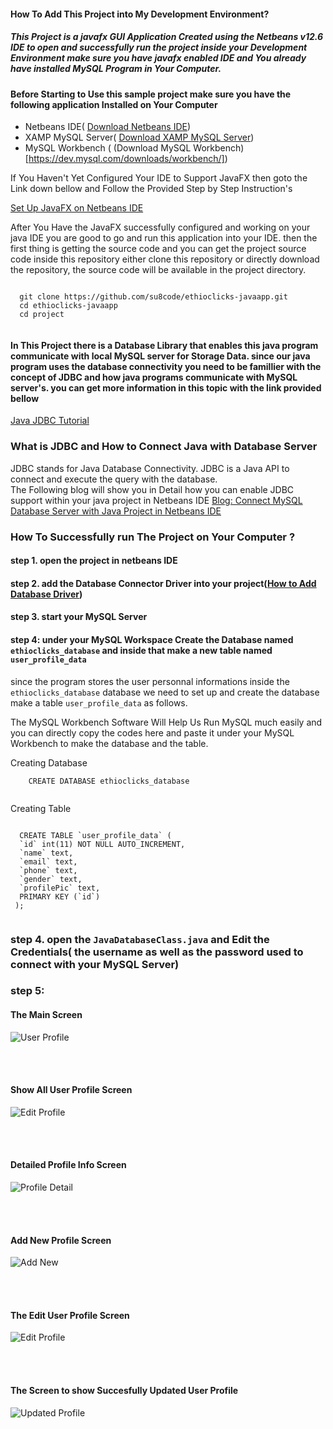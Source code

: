 #### How To Add This Project into My Development Environment?


##### This Project is a javafx GUI Application Created using the Netbeans v12.6 IDE to open and  successfully run the project inside your Development Environment make sure you have javafx  enabled IDE and You already have installed MySQL Program in Your Computer. 

#### Before Starting to Use this sample project make sure you have the following application Installed on Your Computer

* Netbeans IDE( [Download Netbeans IDE]( https://netbeans.apache.org/download/nb13/nb13.html))
* XAMP MySQL Server( [Download XAMP MySQL Server](https://www.apachefriends.org/download.html))
* MySQL Workbench ( (Download MySQL Workbench)[https://dev.mysql.com/downloads/workbench/])

If You Haven't Yet Configured Your IDE to Support JavaFX then goto the Link down bellow and Follow the Provided Step by Step Instruction's 

[Set Up JavaFX on Netbeans IDE ](https://kensoftph.com/set-up-javafx-and-scene-builder-in-netbeans-ide/#:~:text=Open%20your%20NetBeans%20IDE%20and%20go%20to%20Tools,NetBeans%20IDE%20and%20click%20on%20apply%20and%20ok.)

After You Have the JavaFX successfully configured and working on your java IDE you are good to go and run this application into your IDE. then the first thing is getting the source code and you can get the project source code inside this repository either clone this repository or directly download the repository, the source code will be available in the project directory. 

```
  
  git clone https://github.com/su8code/ethioclicks-javaapp.git
  cd ethioclicks-javaapp
  cd project
   

```

#### In This Project there is a Database Library that enables this java program communicate with local MySQL server for Storage Data. since our java program uses the database connectivity you need to be famillier with the concept of JDBC and how java programs communicate with MySQL server's. you can get more information in this topic with the link provided bellow
[Java JDBC Tutorial](https://www.javatpoint.com/java-jdbc)

### What is JDBC and How to Connect Java with Database Server

JDBC stands for Java Database Connectivity. JDBC is a Java API to connect and execute the query with the database. <br />
The Following blog will show you in Detail how you can enable JDBC support within your java project in Netbeans IDE 
[Blog: Connect MySQL Database Server with Java Project in Netbeans IDE](https://www.tutorialsfield.com/how-to-connect-mysql-database-in-java-using-netbeans)


### How To Successfully run The Project on Your Computer ?

#### step 1. open the project in netbeans IDE
#### step 2. add the Database Connector Driver into your project([How to Add Database Driver](https://www.tutorialsfield.com/how-to-connect-mysql-database-in-java-using-netbeans))
#### step 3. start your MySQL Server 
#### step 4: under your MySQL Workspace Create the Database named `ethioclicks_database` and inside that make a new table named `user_profile_data`


since the program stores the user personnal informations inside the `ethioclicks_database` database we need to set up and create the database make a table  `user_profile_data` as follows.

The MySQL Workbench Software Will Help Us Run MySQL much easily and you can directly copy the codes here and paste it under your MySQL Workbench to make the database and the table.

Creating Database
```
    CREATE DATABASE ethioclicks_database
    
```
Creating Table

```

  CREATE TABLE `user_profile_data` (
  `id` int(11) NOT NULL AUTO_INCREMENT,
  `name` text,
  `email` text,
  `phone` text,
  `gender` text,
  `profilePic` text,
  PRIMARY KEY (`id`)
 );


```


### step 4. open the `JavaDatabaseClass.java` and Edit the Credentials( the username as well as the password used to connect with your MySQL Server)
### step 5: 
#### The Main Screen
![User Profile](images/app-home.JPG)

<br />
<br />



#### Show All User Profile Screen
![Edit Profile](images/profiles-list.JPG)

<br />
<br />

#### Detailed Profile Info Screen
![Profile Detail](images/profile-detail.JPG)

<br />
<br />

#### Add New Profile Screen
![Add New](images/Add-New.JPG)

<br />
<br />


#### The Edit User Profile Screen
![Edit Profile](images/edit-profile.JPG)

<br />
<br />


#### The Screen to show Succesfully Updated User Profile
![Updated Profile](images/edit-success.JPG)

<br />
<br />



